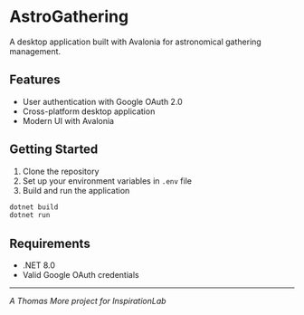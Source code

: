 # AstroGathering

A desktop application built with Avalonia for astronomical gathering management.

## Features
- User authentication with Google OAuth 2.0
- Cross-platform desktop application
- Modern UI with Avalonia

## Getting Started
1. Clone the repository
2. Set up your environment variables in `.env` file
3. Build and run the application

```bash
dotnet build
dotnet run
```

## Requirements
- .NET 8.0
- Valid Google OAuth credentials

---
*A Thomas More project for InspirationLab*
